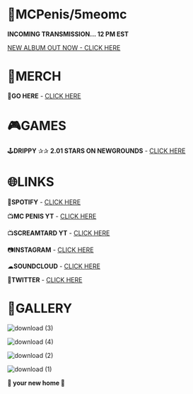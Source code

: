 # 🌃MCPenis/5meomc

**INCOMING TRANSMISSION... 12 PM EST**

[NEW ALBUM OUT NOW - CLICK HERE](https://open.spotify.com/album/597NOjf9W8429mIoTpQUD5?si=8CHWrJ0NTKu1759to1Jagg)

# 🏪MERCH

🛒**GO HERE** - [CLICK HERE](https://5meomc.printify.me/products) 

# 🎮GAMES

🕹**DRIPPY** ✰✰ **2.01 STARS ON NEWGROUNDS** - [CLICK HERE]( https://www.newgrounds.com/portal/view/849352)

# 🌐LINKS

🎵**SPOTIFY** - [CLICK HERE](https://open.spotify.com/artist/5lDAjxt5f3kf3HhuTbmaja?si=pgiW6MfURsOiYL4HiiKuVA)

📺**MC PENIS YT** - [CLICK HERE](https://www.youtube.com/channel/UCdJREfEoXFABKWxv57Y-MBA)

📺**SCREAMTARD YT** - [CLICK HERE](https://www.youtube.com/channel/UCVzpnXOYzVWJwPOg-CXQYuA)

📷**INSTAGRAM** - [CLICK HERE](https://www.instagram.com/5meomc/)

☁**SOUNDCLOUD** - [CLICK HERE](https://soundcloud.com/mcpeni2)

🐥**TWITTER** - [CLICK HERE](https://twitter.com/Screamtard)

# 🎨GALLERY

![download (3)](https://user-images.githubusercontent.com/111039846/235381743-ad5694ed-fed1-45c8-9d5f-c6d1965fccb1.gif)

![download (4)](https://user-images.githubusercontent.com/111039846/235381746-bf70bbfe-2b50-4008-bbbf-75cf157c11bb.gif)

![download (2)](https://user-images.githubusercontent.com/111039846/235381760-60974ae1-97c2-4451-8830-985993ad10c6.gif)

![download (1)](https://user-images.githubusercontent.com/111039846/235381762-51940659-8676-4c84-b057-03093d6ac264.gif)

**🏡 your new home 🏡**
